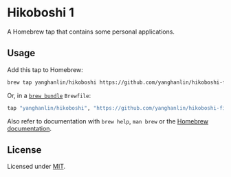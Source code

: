 # Hikoboshi 1

A Homebrew tap that contains some personal applications.

## Usage

Add this tap to Homebrew:

```bash
brew tap yanghanlin/hikoboshi https://github.com/yanghanlin/hikoboshi-first
```

Or, in a [`brew bundle`](https://github.com/Homebrew/homebrew-bundle) `Brewfile`:

```ruby
tap "yanghanlin/hikoboshi", "https://github.com/yanghanlin/hikoboshi-first.git"
```

Also refer to documentation with `brew help`, `man brew` or the [Homebrew documentation](https://docs.brew.sh).

## License

Licensed under [MIT](LICENSE).

<!-- Change -->
